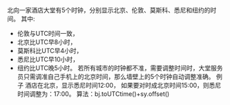 北向一家酒店大堂有5个时钟，分别显示北京、伦敦、莫斯科、悉尼和纽约的时间。
其中:
- 伦敦与UTC时间一致，
- 北京比UTC早8小时，
- 莫斯科比UTC早4小时，
- 悉尼比UTC早10小时，
- 纽约比UTC晚5小时。
若所有城市的时钟都不准，需要调整时间时，大堂服务员只需调准自己手机上的北京时间，那么墙壁上的5个时钟自动调整准确。
例子
酒店在北京，显示悉尼时间12:00，
如果要对时成北京时间15:00，则悉尼时间调整为：17:00。
算法：bj.toUTCtime()+sy.offset()


